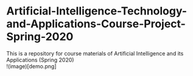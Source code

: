 # Artificial-Intelligence-Technology-and-Applications-Course-Project-Spring-2020
This is a repository for course materials of Artificial Intelligence and its Applications (Spring 2020)  
!(image)[demo.png]
